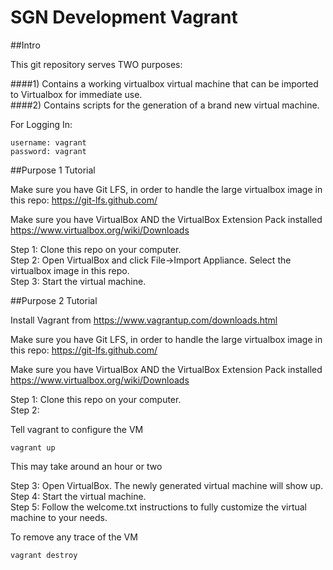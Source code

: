 # SGN Development Vagrant

##Intro

This git repository serves TWO purposes:

####1) Contains a working virtualbox virtual machine that can be imported to Virtualbox for immediate use.<br/>
####2) Contains scripts for the generation of a brand new virtual machine.<br/>

For Logging In:
```
username: vagrant
password: vagrant
```

##Purpose 1 Tutorial

Make sure you have Git LFS, in order to handle the large virtualbox image in this repo: https://git-lfs.github.com/

Make sure you have VirtualBox AND the VirtualBox Extension Pack installed
https://www.virtualbox.org/wiki/Downloads

Step 1: Clone this repo on your computer.<br/>
Step 2: Open VirtualBox and click File->Import Appliance. Select the virtualbox image in this repo.<br/>
Step 3: Start the virtual machine.<br/>

##Purpose 2 Tutorial

Install Vagrant from https://www.vagrantup.com/downloads.html 

Make sure you have Git LFS, in order to handle the large virtualbox image in this repo: https://git-lfs.github.com/

Make sure you have VirtualBox AND the VirtualBox Extension Pack installed
https://www.virtualbox.org/wiki/Downloads

Step 1: Clone this repo on your computer.<br/>
Step 2:<br/>

Tell vagrant to configure the VM
```
vagrant up
```
This may take around an hour or two

Step 3: Open VirtualBox. The newly generated virtual machine will show up.<br/>
Step 4: Start the virtual machine.<br/>
Step 5: Follow the welcome.txt instructions to fully customize the virtual machine to your needs.<br/>

To remove any trace of the VM
```
vagrant destroy
```
